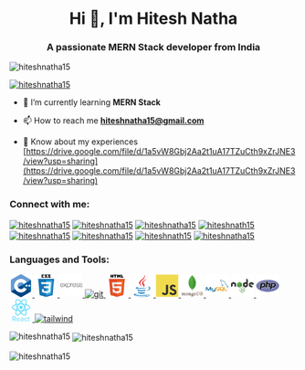 <h1 align="center">Hi 👋, I'm Hitesh Natha</h1>
<h3 align="center">A passionate MERN Stack developer from India</h3>

<p align="left"> <img src="https://komarev.com/ghpvc/?username=hiteshnatha15&label=Profile%20views&color=0e75b6&style=flat" alt="hiteshnatha15" /> </p>

<p align="left"> <a href="https://twitter.com/hiteshnatha15" target="blank"><img src="https://img.shields.io/twitter/follow/hiteshnatha15?logo=twitter&style=for-the-badge" alt="hiteshnatha15" /></a> </p>

- 🌱 I’m currently learning **MERN Stack**

- 📫 How to reach me **hiteshnatha15@gmail.com**

- 📄 Know about my experiences [https://drive.google.com/file/d/1a5vW8Gbj2Aa2t1uA17TZuCth9xZrJNE3/view?usp=sharing](https://drive.google.com/file/d/1a5vW8Gbj2Aa2t1uA17TZuCth9xZrJNE3/view?usp=sharing)

<h3 align="left">Connect with me:</h3>
<p align="left">
<a href="https://twitter.com/hiteshnatha15" target="blank"><img align="center" src="https://raw.githubusercontent.com/rahuldkjain/github-profile-readme-generator/master/src/images/icons/Social/twitter.svg" alt="hiteshnatha15" height="30" width="40" /></a>
<a href="https://linkedin.com/in/hiteshnatha15" target="blank"><img align="center" src="https://raw.githubusercontent.com/rahuldkjain/github-profile-readme-generator/master/src/images/icons/Social/linked-in-alt.svg" alt="hiteshnatha15" height="30" width="40" /></a>
<a href="https://kaggle.com/hiteshnatha15" target="blank"><img align="center" src="https://raw.githubusercontent.com/rahuldkjain/github-profile-readme-generator/master/src/images/icons/Social/kaggle.svg" alt="hiteshnatha15" height="30" width="40" /></a>
<a href="https://fb.com/hiteshnath15" target="blank"><img align="center" src="https://raw.githubusercontent.com/rahuldkjain/github-profile-readme-generator/master/src/images/icons/Social/facebook.svg" alt="hiteshnath15" height="30" width="40" /></a>
<a href="https://instagram.com/hiteshnatha15" target="blank"><img align="center" src="https://raw.githubusercontent.com/rahuldkjain/github-profile-readme-generator/master/src/images/icons/Social/instagram.svg" alt="hiteshnatha15" height="30" width="40" /></a>
<a href="https://www.hackerrank.com/hiteshnatha15" target="blank"><img align="center" src="https://raw.githubusercontent.com/rahuldkjain/github-profile-readme-generator/master/src/images/icons/Social/hackerrank.svg" alt="hiteshnatha15" height="30" width="40" /></a>
<a href="https://www.leetcode.com/hiteshnath15" target="blank"><img align="center" src="https://raw.githubusercontent.com/rahuldkjain/github-profile-readme-generator/master/src/images/icons/Social/leet-code.svg" alt="hiteshnath15" height="30" width="40" /></a>
<a href="https://auth.geeksforgeeks.org/user/hiteshnatha15" target="blank"><img align="center" src="https://raw.githubusercontent.com/rahuldkjain/github-profile-readme-generator/master/src/images/icons/Social/geeks-for-geeks.svg" alt="hiteshnatha15" height="30" width="40" /></a>
</p>

<h3 align="left">Languages and Tools:</h3>
<p align="left"> <a href="https://www.w3schools.com/cpp/" target="_blank" rel="noreferrer"> <img src="https://raw.githubusercontent.com/devicons/devicon/master/icons/cplusplus/cplusplus-original.svg" alt="cplusplus" width="40" height="40"/> </a> <a href="https://www.w3schools.com/css/" target="_blank" rel="noreferrer"> <img src="https://raw.githubusercontent.com/devicons/devicon/master/icons/css3/css3-original-wordmark.svg" alt="css3" width="40" height="40"/> </a> <a href="https://expressjs.com" target="_blank" rel="noreferrer"> <img src="https://raw.githubusercontent.com/devicons/devicon/master/icons/express/express-original-wordmark.svg" alt="express" width="40" height="40"/> </a> <a href="https://git-scm.com/" target="_blank" rel="noreferrer"> <img src="https://www.vectorlogo.zone/logos/git-scm/git-scm-icon.svg" alt="git" width="40" height="40"/> </a> <a href="https://www.w3.org/html/" target="_blank" rel="noreferrer"> <img src="https://raw.githubusercontent.com/devicons/devicon/master/icons/html5/html5-original-wordmark.svg" alt="html5" width="40" height="40"/> </a> <a href="https://www.java.com" target="_blank" rel="noreferrer"> <img src="https://raw.githubusercontent.com/devicons/devicon/master/icons/java/java-original.svg" alt="java" width="40" height="40"/> </a> <a href="https://developer.mozilla.org/en-US/docs/Web/JavaScript" target="_blank" rel="noreferrer"> <img src="https://raw.githubusercontent.com/devicons/devicon/master/icons/javascript/javascript-original.svg" alt="javascript" width="40" height="40"/> </a> <a href="https://www.mongodb.com/" target="_blank" rel="noreferrer"> <img src="https://raw.githubusercontent.com/devicons/devicon/master/icons/mongodb/mongodb-original-wordmark.svg" alt="mongodb" width="40" height="40"/> </a> <a href="https://www.mysql.com/" target="_blank" rel="noreferrer"> <img src="https://raw.githubusercontent.com/devicons/devicon/master/icons/mysql/mysql-original-wordmark.svg" alt="mysql" width="40" height="40"/> </a> <a href="https://nodejs.org" target="_blank" rel="noreferrer"> <img src="https://raw.githubusercontent.com/devicons/devicon/master/icons/nodejs/nodejs-original-wordmark.svg" alt="nodejs" width="40" height="40"/> </a> <a href="https://www.php.net" target="_blank" rel="noreferrer"> <img src="https://raw.githubusercontent.com/devicons/devicon/master/icons/php/php-original.svg" alt="php" width="40" height="40"/> </a> <a href="https://reactjs.org/" target="_blank" rel="noreferrer"> <img src="https://raw.githubusercontent.com/devicons/devicon/master/icons/react/react-original-wordmark.svg" alt="react" width="40" height="40"/> </a> <a href="https://tailwindcss.com/" target="_blank" rel="noreferrer"> <img src="https://www.vectorlogo.zone/logos/tailwindcss/tailwindcss-icon.svg" alt="tailwind" width="40" height="40"/> </a> </p>

<p><img align="left" src="https://github-readme-stats.vercel.app/api/top-langs?username=hiteshnatha15&show_icons=true&locale=en&layout=compact" alt="hiteshnatha15" /></p>

<p>&nbsp;<img align="center" src="https://github-readme-stats.vercel.app/api?username=hiteshnatha15&show_icons=true&locale=en" alt="hiteshnatha15" /></p>

<p><img align="center" src="https://github-readme-streak-stats.herokuapp.com/?user=hiteshnatha15&" alt="hiteshnatha15" /></p>
